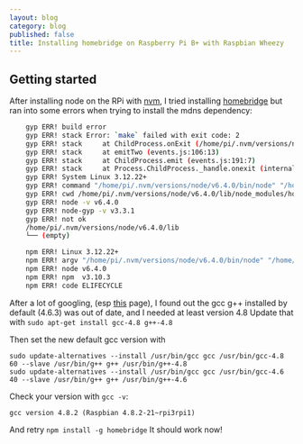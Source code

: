 ```yaml
---
layout: blog
category: blog
published: false
title: Installing homebridge on Raspberry Pi B+ with Raspbian Wheezy
---
```

## Getting started
After installing node on the RPi with [nvm](https://github.com/creationix/nvm), I tried installing [homebridge](https://github.com/nfarina/homebridge) but ran into some errors when trying to install the mdns dependency:
```sh
    gyp ERR! build error
    gyp ERR! stack Error: `make` failed with exit code: 2
    gyp ERR! stack     at ChildProcess.onExit (/home/pi/.nvm/versions/node/v6.4.0/lib/node_modules/npm/node_modules/node-gyp/lib/build.js:276:23)
    gyp ERR! stack     at emitTwo (events.js:106:13)
    gyp ERR! stack     at ChildProcess.emit (events.js:191:7)
    gyp ERR! stack     at Process.ChildProcess._handle.onexit (internal/child_process.js:204:12)
    gyp ERR! System Linux 3.12.22+
    gyp ERR! command "/home/pi/.nvm/versions/node/v6.4.0/bin/node" "/home/pi/.nvm/versions/node/v6.4.0/lib/node_modules/npm/node_modules/node-gyp/bin/node-gyp.js" "rebuild"
    gyp ERR! cwd /home/pi/.nvm/versions/node/v6.4.0/lib/node_modules/homebridge/node_modules/mdns
    gyp ERR! node -v v6.4.0
    gyp ERR! node-gyp -v v3.3.1
    gyp ERR! not ok
    /home/pi/.nvm/versions/node/v6.4.0/lib
    └── (empty)

    npm ERR! Linux 3.12.22+
    npm ERR! argv "/home/pi/.nvm/versions/node/v6.4.0/bin/node" "/home/pi/.nvm/versions/node/v6.4.0/bin/npm" "install" "-g" "homebridge" "--unsafe-perm"
    npm ERR! node v6.4.0
    npm ERR! npm  v3.10.3
    npm ERR! code ELIFECYCLE
```

After a lot of googling, (esp [this](https://github.com/cflurin/homebridge-punt/wiki/Running-Homebridge-on-a-Raspberry-Pi) page), I found out the gcc g++ installed by default (4.6.3) was out of date, and I needed at least version 4.8 
Update that with 
`sudo apt-get install gcc-4.8 g++-4.8`

Then set the new default gcc version with 

	sudo update-alternatives --install /usr/bin/gcc gcc /usr/bin/gcc-4.8 60 --slave /usr/bin/g++ g++ /usr/bin/g++-4.8
	sudo update-alternatives --install /usr/bin/gcc gcc /usr/bin/gcc-4.6 40 --slave /usr/bin/g++ g++ /usr/bin/g++-4.6

Check your version with `gcc -v`:

`gcc version 4.8.2 (Raspbian 4.8.2-21~rpi3rpi1)`

And retry 
`npm install -g homebridge` 
It should work now!